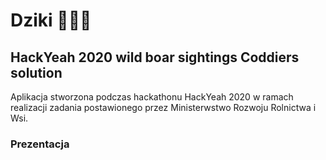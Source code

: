 # Dziki 🐗🐗🐗
## HackYeah 2020 wild boar sightings Coddiers solution

Aplikacja stworzona podczas hackathonu HackYeah 2020 w ramach realizacji zadania postawionego przez Ministerwstwo Rozwoju Rolnictwa i Wsi. 

### Prezentacja
